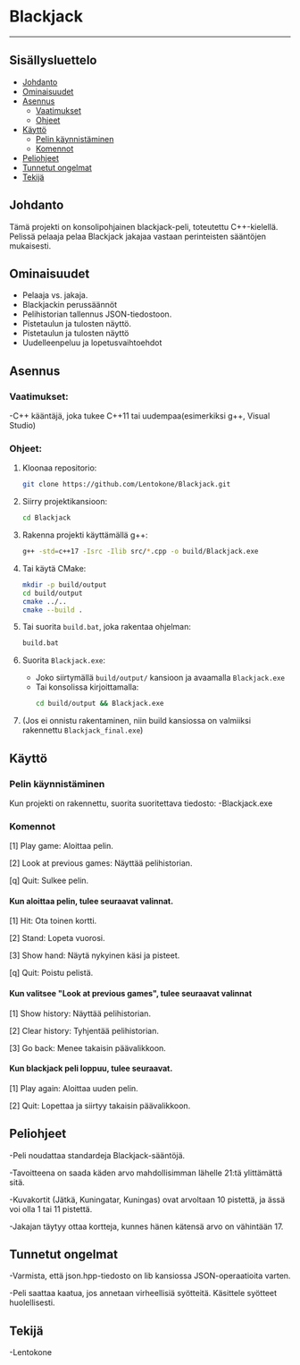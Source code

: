 # Blackjack
--------------

## Sisällysluettelo
- [Johdanto](#johdanto)
- [Ominaisuudet](#ominaisuudet)
- [Asennus](#asennus)
  - [Vaatimukset](#vaatimukset)
  - [Ohjeet](#ohjeet)
- [Käyttö](#käyttö)
  - [Pelin käynnistäminen](#pelin-käynnistäminen)
  - [Komennot](#komennot)
- [Peliohjeet](#peliohjeet)
- [Tunnetut ongelmat](#tunnetut-ongelmat)
- [Tekijä](#tekijä)
## Johdanto

Tämä projekti on konsolipohjainen blackjack-peli, toteutettu C++-kielellä. Pelissä pelaaja pelaa Blackjack jakajaa vastaan perinteisten sääntöjen mukaisesti.

## Ominaisuudet
* Pelaaja vs. jakaja.
* Blackjackin perussäännöt
* Pelihistorian tallennus JSON-tiedostoon.
* Pistetaulun ja tulosten näyttö.
* Pistetaulun ja tulosten näyttö
* Uudelleenpeluu ja lopetusvaihtoehdot

## Asennus

### Vaatimukset:
-C++ kääntäjä, joka tukee C++11 tai uudempaa(esimerkiksi g++, Visual Studio)

### Ohjeet:
1. Kloonaa repositorio:
    ```sh
    git clone https://github.com/Lentokone/Blackjack.git
    ```

2. Siirry projektikansioon:
    ```sh
    cd Blackjack
    ```

3. Rakenna projekti käyttämällä g++:
    ```sh
    g++ -std=c++17 -Isrc -Ilib src/*.cpp -o build/Blackjack.exe
    ```

3. Tai käytä CMake:
    ```sh
    mkdir -p build/output
    cd build/output
    cmake ../..
    cmake --build .
    ```

3. Tai suorita `build.bat`, joka rakentaa ohjelman:
    ```sh
    build.bat
    ```

4. Suorita `Blackjack.exe`:
    - Joko siirtymällä `build/output/` kansioon ja avaamalla `Blackjack.exe`
    - Tai konsolissa kirjoittamalla:
      ```sh
      cd build/output && Blackjack.exe
      ```

5. (Jos ei onnistu rakentaminen, niin build kansiossa on valmiiksi rakennettu `Blackjack_final.exe`)

##

## Käyttö
### Pelin käynnistäminen

Kun projekti on rakennettu, suorita suoritettava tiedosto:
-Blackjack.exe
### Komennot
[1] Play game: Aloittaa pelin.

[2] Look at previous games: Näyttää pelihistorian.

[q] Quit: Sulkee pelin.

#### Kun aloittaa pelin, tulee seuraavat valinnat.

[1] Hit: Ota toinen kortti.

[2] Stand: Lopeta vuorosi.

[3] Show hand: Näytä nykyinen käsi ja pisteet.

[q] Quit: Poistu pelistä.

#### Kun valitsee "Look at previous games", tulee seuraavat valinnat
[1] Show history: Näyttää pelihistorian.

[2] Clear history: Tyhjentää pelihistorian.

[3] Go back: Menee takaisin päävalikkoon.

#### Kun blackjack peli loppuu, tulee seuraavat.
[1] Play again: Aloittaa uuden pelin.

[2] Quit: Lopettaa ja siirtyy takaisin päävalikkoon.

## Peliohjeet
-Peli noudattaa standardeja Blackjack-sääntöjä.

-Tavoitteena on saada käden arvo mahdollisimman lähelle 21:tä ylittämättä sitä.

-Kuvakortit (Jätkä, Kuningatar, Kuningas) ovat arvoltaan 10 pistettä, ja ässä voi olla 1 tai 11 pistettä.

-Jakajan täytyy ottaa kortteja, kunnes hänen kätensä arvo on vähintään 17.

## Tunnetut ongelmat
-Varmista, että json.hpp-tiedosto on lib kansiossa JSON-operaatioita varten.

-Peli saattaa kaatua, jos annetaan virheellisiä syötteitä. Käsittele syötteet huolellisesti.

## Tekijä
-Lentokone